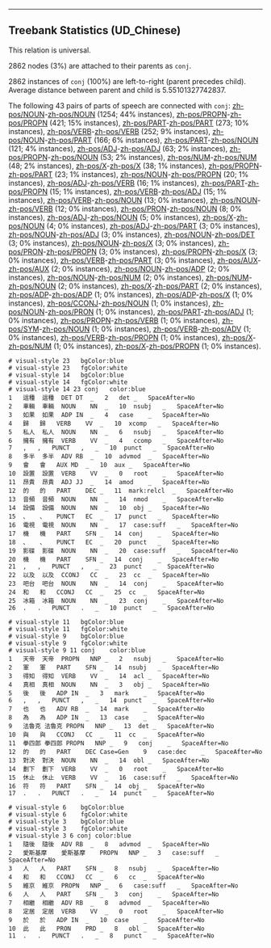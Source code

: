 

--------------------------------------------------------------------------------

## Treebank Statistics (UD_Chinese)

This relation is universal.

2862 nodes (3%) are attached to their parents as `conj`.

2862 instances of `conj` (100%) are left-to-right (parent precedes child).
Average distance between parent and child is 5.55101327742837.

The following 43 pairs of parts of speech are connected with `conj`: [zh-pos/NOUN]()-[zh-pos/NOUN]() (1254; 44% instances), [zh-pos/PROPN]()-[zh-pos/PROPN]() (421; 15% instances), [zh-pos/PART]()-[zh-pos/PART]() (273; 10% instances), [zh-pos/VERB]()-[zh-pos/VERB]() (252; 9% instances), [zh-pos/NOUN]()-[zh-pos/PART]() (166; 6% instances), [zh-pos/PART]()-[zh-pos/NOUN]() (121; 4% instances), [zh-pos/ADJ]()-[zh-pos/ADJ]() (63; 2% instances), [zh-pos/PROPN]()-[zh-pos/NOUN]() (53; 2% instances), [zh-pos/NUM]()-[zh-pos/NUM]() (48; 2% instances), [zh-pos/X]()-[zh-pos/X]() (38; 1% instances), [zh-pos/PROPN]()-[zh-pos/PART]() (23; 1% instances), [zh-pos/NOUN]()-[zh-pos/PROPN]() (20; 1% instances), [zh-pos/ADJ]()-[zh-pos/VERB]() (16; 1% instances), [zh-pos/PART]()-[zh-pos/PROPN]() (15; 1% instances), [zh-pos/VERB]()-[zh-pos/ADJ]() (15; 1% instances), [zh-pos/VERB]()-[zh-pos/NOUN]() (13; 0% instances), [zh-pos/NOUN]()-[zh-pos/VERB]() (12; 0% instances), [zh-pos/PRON]()-[zh-pos/NOUN]() (8; 0% instances), [zh-pos/ADJ]()-[zh-pos/NOUN]() (5; 0% instances), [zh-pos/X]()-[zh-pos/NOUN]() (4; 0% instances), [zh-pos/ADJ]()-[zh-pos/PART]() (3; 0% instances), [zh-pos/NOUN]()-[zh-pos/ADJ]() (3; 0% instances), [zh-pos/NOUN]()-[zh-pos/DET]() (3; 0% instances), [zh-pos/NOUN]()-[zh-pos/X]() (3; 0% instances), [zh-pos/PRON]()-[zh-pos/PROPN]() (3; 0% instances), [zh-pos/PROPN]()-[zh-pos/X]() (3; 0% instances), [zh-pos/VERB]()-[zh-pos/PART]() (3; 0% instances), [zh-pos/AUX]()-[zh-pos/AUX]() (2; 0% instances), [zh-pos/NOUN]()-[zh-pos/ADP]() (2; 0% instances), [zh-pos/NOUN]()-[zh-pos/NUM]() (2; 0% instances), [zh-pos/NUM]()-[zh-pos/NOUN]() (2; 0% instances), [zh-pos/X]()-[zh-pos/PART]() (2; 0% instances), [zh-pos/ADP]()-[zh-pos/ADP]() (1; 0% instances), [zh-pos/ADP]()-[zh-pos/X]() (1; 0% instances), [zh-pos/CCONJ]()-[zh-pos/NOUN]() (1; 0% instances), [zh-pos/NOUN]()-[zh-pos/PRON]() (1; 0% instances), [zh-pos/PART]()-[zh-pos/ADJ]() (1; 0% instances), [zh-pos/PROPN]()-[zh-pos/VERB]() (1; 0% instances), [zh-pos/SYM]()-[zh-pos/NOUN]() (1; 0% instances), [zh-pos/VERB]()-[zh-pos/ADV]() (1; 0% instances), [zh-pos/VERB]()-[zh-pos/PROPN]() (1; 0% instances), [zh-pos/X]()-[zh-pos/NUM]() (1; 0% instances), [zh-pos/X]()-[zh-pos/PROPN]() (1; 0% instances).


~~~ conllu
# visual-style 23	bgColor:blue
# visual-style 23	fgColor:white
# visual-style 14	bgColor:blue
# visual-style 14	fgColor:white
# visual-style 14 23 conj	color:blue
1	這種	這種	DET	DT	_	2	det	_	SpaceAfter=No
2	車輛	車輛	NOUN	NN	_	10	nsubj	_	SpaceAfter=No
3	如果	如果	ADP	IN	_	4	case	_	SpaceAfter=No
4	歸	歸	VERB	VV	_	10	xcomp	_	SpaceAfter=No
5	私人	私人	NOUN	NN	_	6	nsubj	_	SpaceAfter=No
6	擁有	擁有	VERB	VV	_	4	ccomp	_	SpaceAfter=No
7	,	,	PUNCT	,	_	10	punct	_	SpaceAfter=No
8	多半	多半	ADV	RB	_	10	advmod	_	SpaceAfter=No
9	會	會	AUX	MD	_	10	aux	_	SpaceAfter=No
10	設置	設置	VERB	VV	_	0	root	_	SpaceAfter=No
11	昂貴	昂貴	ADJ	JJ	_	14	amod	_	SpaceAfter=No
12	的	的	PART	DEC	_	11	mark:relcl	_	SpaceAfter=No
13	音頻	音頻	NOUN	NN	_	14	nmod	_	SpaceAfter=No
14	設備	設備	NOUN	NN	_	10	obj	_	SpaceAfter=No
15	、	、	PUNCT	EC	_	17	punct	_	SpaceAfter=No
16	電視	電視	NOUN	NN	_	17	case:suff	_	SpaceAfter=No
17	機	機	PART	SFN	_	14	conj	_	SpaceAfter=No
18	、	、	PUNCT	EC	_	20	punct	_	SpaceAfter=No
19	影碟	影碟	NOUN	NN	_	20	case:suff	_	SpaceAfter=No
20	機	機	PART	SFN	_	14	conj	_	SpaceAfter=No
21	,	,	PUNCT	,	_	23	punct	_	SpaceAfter=No
22	以及	以及	CCONJ	CC	_	23	cc	_	SpaceAfter=No
23	吧台	吧台	NOUN	NN	_	14	conj	_	SpaceAfter=No
24	和	和	CCONJ	CC	_	25	cc	_	SpaceAfter=No
25	冰箱	冰箱	NOUN	NN	_	23	conj	_	SpaceAfter=No
26	.	.	PUNCT	.	_	10	punct	_	SpaceAfter=No

~~~


~~~ conllu
# visual-style 11	bgColor:blue
# visual-style 11	fgColor:white
# visual-style 9	bgColor:blue
# visual-style 9	fgColor:white
# visual-style 9 11 conj	color:blue
1	天帝	天帝	PROPN	NNP	_	2	nsubj	_	SpaceAfter=No
2	軍	軍	PART	SFN	_	14	nsubj	_	SpaceAfter=No
3	得知	得知	VERB	VV	_	14	acl	_	SpaceAfter=No
4	真相	真相	NOUN	NN	_	3	obj	_	SpaceAfter=No
5	後	後	ADP	IN	_	3	mark	_	SpaceAfter=No
6	,	,	PUNCT	,	_	14	punct	_	SpaceAfter=No
7	也	也	ADV	RB	_	14	mark	_	SpaceAfter=No
8	為	為	ADP	IN	_	13	case	_	SpaceAfter=No
9	法魯克	法魯克	PROPN	NNP	_	13	det	_	SpaceAfter=No
10	與	與	CCONJ	CC	_	11	cc	_	SpaceAfter=No
11	拳四郎	拳四郎	PROPN	NNP	_	9	conj	_	SpaceAfter=No
12	的	的	PART	DEC	Case=Gen	9	case:dec	_	SpaceAfter=No
13	對決	對決	NOUN	NN	_	14	obl	_	SpaceAfter=No
14	劃下	劃下	VERB	VV	_	0	root	_	SpaceAfter=No
15	休止	休止	VERB	VV	_	16	case:suff	_	SpaceAfter=No
16	符	符	PART	SFN	_	14	obj	_	SpaceAfter=No
17	.	.	PUNCT	.	_	14	punct	_	SpaceAfter=No

~~~


~~~ conllu
# visual-style 6	bgColor:blue
# visual-style 6	fgColor:white
# visual-style 3	bgColor:blue
# visual-style 3	fgColor:white
# visual-style 3 6 conj	color:blue
1	隨後	隨後	ADV	RB	_	8	advmod	_	SpaceAfter=No
2	愛斯基摩	愛斯基摩	PROPN	NNP	_	3	case:suff	_	SpaceAfter=No
3	人	人	PART	SFN	_	8	nsubj	_	SpaceAfter=No
4	和	和	CCONJ	CC	_	6	cc	_	SpaceAfter=No
5	維京	維京	PROPN	NNP	_	6	case:suff	_	SpaceAfter=No
6	人	人	PART	SFN	_	3	conj	_	SpaceAfter=No
7	相繼	相繼	ADV	RB	_	8	advmod	_	SpaceAfter=No
8	定居	定居	VERB	VV	_	0	root	_	SpaceAfter=No
9	於	於	ADP	IN	_	10	case	_	SpaceAfter=No
10	此	此	PRON	PRD	_	8	obl	_	SpaceAfter=No
11	.	.	PUNCT	.	_	8	punct	_	SpaceAfter=No

~~~


